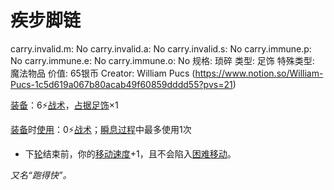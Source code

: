 # 疾步脚链

carry.invalid.m: No
carry.invalid.a: No
carry.invalid.s: No
carry.immune.p: No
carry.immune.e: No
carry.immune.o: No
规格: 琐碎
类型: 足饰
特殊类型: 魔法物品
价值: 65银币
Creator: William Pucs (https://www.notion.so/William-Pucs-1c5d619a067b80acab49f60859dddd55?pvs=21)

<aside>

[装备](https://www.notion.so/1b3d619a067b80f99057fe3412922dd5?pvs=21)：6⚡️[战术](https://www.notion.so/1b3d619a067b8051b6eaffd160aee01c?pvs=21)，[占据](https://www.notion.so/1b3d619a067b8021ba8fe7cef8b96857?pvs=21)[足饰](https://www.notion.so/1b3d619a067b8009b830da9202d6ecd9?pvs=21)×1

</aside>

<aside>

[装备](https://www.notion.so/1b3d619a067b80f99057fe3412922dd5?pvs=21)时[使用](https://www.notion.so/1b3d619a067b80bbbbacd6817c707325?pvs=21)：0⚡️[战术](https://www.notion.so/1b3d619a067b8051b6eaffd160aee01c?pvs=21)；[瞬息过程](https://www.notion.so/1b3d619a067b80aaa52efa8a891fe3ad?pvs=21)中最多使用1次

- 下[轮](https://www.notion.so/1b3d619a067b80aeb62df5a99bfb8a82?pvs=21)结束前，你的[移动速度](https://www.notion.so/1b3d619a067b809a974ac608bbb4fb54?pvs=21)+1，且不会陷入[困难移动](https://www.notion.so/1b3d619a067b807abb81c1da28d324b2?pvs=21)。
</aside>

*又名“跑得快”。*
